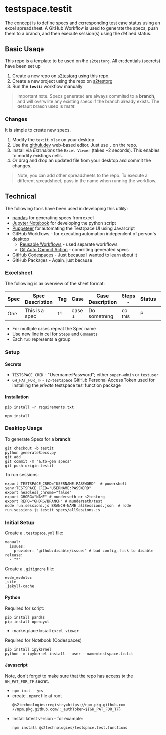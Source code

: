 # testspace.testit
The concept is to define specs and corresponding test case status using an excel spreadsheet. A GitHub Workflow is used to generate the specs, push them to a branch, and then execute session(s) using the defined status. 

## Basic Usage
This repo is a template to be used on the `s2testorg`. All credentials (secrets) have been set up.  

1. Create a new repo on [s2testorg](https://github.com/s2testorg) using this repo.
2. Create a new project using the repo on [s2testorg](https://s2testorg.stridespace.com/)
3. Run the **`testit`** workflow manually

> Important note. Specs generated are always commited to a **branch**, and will overwrite any existing specs if the branch already exists. The default branch used is *testit*.

### Changes
It is simple to create new specs.

1. Modify the `testit.xlsx` on your desktop. 
2. Use the [github.dev](https://docs.github.com/en/codespaces/the-githubdev-web-based-editor) web-based editor. Just use `.` on the repo.
3. Install via *Extensions* the `Excel Viewer` (takes ~2 seconds). This enables to modify existings cells.
4. Or drag and drop an updated file from your desktop and commit the changes. 

> Note, you can add other spreadsheets to the repo. To execute a different spreadsheet, pass in the name when running the workflow. 

## Technical
The following tools have been used in developing this utility: 
- [pandas](https://pandas.pydata.org/) for generating specs from excel
- [Jupyter Notebook](https://jupyter.org/) for developing the python script 
- [Puppeteer](https://pptr.dev/) for automating the Testspace UI using Javascript 
- GitHub Workflows - for executing automation independent of person's desktop
    - [Reusable Workflows](https://docs.github.com/en/actions/using-workflows/reusing-workflows) - used separate workflows 
    - [Git Auto Commit Action](https://github.com/stefanzweifel/git-auto-commit-action) - commiting generated specs
- [GitHub Codespaces](https://github.com/features/codespaces) - Just because I wanted to learn about it
- [GitHub Packages](https://github.com/features/packages) - Again, just because

### Excelsheet 
The following is an overview of the sheet format:
								
Spec|Spec Description | Tag	|Case	|Case Description| Steps - | Status | Comments
----|-----------------|-----|-------|----------------|---------|--------|--------
One| This is a spec   | t1	|case 1 | Do something   | do this | P	    | my first comment

- For multiple cases repeat the Spec name
- Use new line in cel for `Steps` and `Comments`
- Each `Tab` represents a group

### Setup

#### Secrets

- `TESTSPACE_CRED` - "Username:Password"; either `super-admin` or `testuser`
- `GH_PAT_FOR_TF`  - `s2-testspace` GitHub Personal Access Token used for installing the *private* testspace test function package

#### Installation

```
pip install -r requirements.txt
```

```
npm install 
```

### Desktop Usage

To generate Specs for a **branch**:

```
git checkout -b testit
python generateSpecs.py
git add .
git commit -m "auto-gen specs"
git push origin testit
```

To run sessions:

```
export TESTSPACE_CRED="USERNAME:PASSWORD"  # powershell $env:TESTSPACE_CRED="USERNAME:PASSWORD"
export headless_chrome="false"
export GHORG="NAME" # munderseth or s2testorg
export REPO="GHORG/BRANCH" # munderseth/test
node run.sessions.js BRANCH-NAME allSessions.json  # node run.sessions.js testit specs/allSessions.js
```

### Initial Setup

Create a `.testspace.yml` file:
```
manual:
  issues:
    provider: "github:disable/issues" # bad config, hack to disable 
release:
  - "*"
```

Create a `.gitignore` file:
```
node_modules
_site
.jekyll-cache
```

#### Python

Required for script:
```
pip install pandas
pip install openpyxl
```
- marketplace install `Excel Viewer`

Required for Notebook (Codespaces)

```
pip install ipykernel
python -m ipykernel install --user --name=testspace.testit
```


#### Javascript 
Note, don't forget to make sure that the repo has access to the `GH_PAT_FOR_TF` secret.

- `npm init --yes`
- create `.npmrc` file at root
    ```
    @s2technologies:registry=https://npm.pkg.github.com
    //npm.pkg.github.com/:_authToken=${GH_PAT_FOR_TF}
    ```
- Install latest version - for example:
  ```
  npm install @s2technologies/testspace.test.functions
  ```